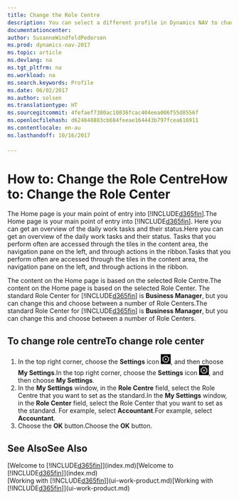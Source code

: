 ```yaml
---
title: Change the Role Centre
description: You can select a different profile in Dynamics NAV to change what you see on your Home page.
documentationcenter: 
author: SusanneWindfeldPedersen
ms.prod: dynamics-nav-2017
ms.topic: article
ms.devlang: na
ms.tgt_pltfrm: na
ms.workload: na
ms.search.keywords: Profile
ms.date: 06/02/2017
ms.author: solsen
ms.translationtype: HT
ms.sourcegitcommit: 4fefaef7380ac10836fcac404eea006f55d8556f
ms.openlocfilehash: d624848883cb684feeae164443b797fcea616911
ms.contentlocale: en-au
ms.lasthandoff: 10/16/2017

---
```

# <a name="how-to-change-the-role-center"></a><span data-ttu-id="d74c6-103">How to: Change the Role Centre</span><span class="sxs-lookup"><span data-stu-id="d74c6-103">How to: Change the Role Center</span></span>
<span data-ttu-id="d74c6-104">The Home page is your main point of entry into [!INCLUDE[d365fin](includes/d365fin_md.md)].</span><span class="sxs-lookup"><span data-stu-id="d74c6-104">The Home page is your main point of entry into [!INCLUDE[d365fin](includes/d365fin_md.md)].</span></span> <span data-ttu-id="d74c6-105">Here you can get an overview of the daily work tasks and their status.</span><span class="sxs-lookup"><span data-stu-id="d74c6-105">Here you can get an overview of the daily work tasks and their status.</span></span> <span data-ttu-id="d74c6-106">Tasks that you perform often are accessed through the tiles in the content area, the navigation pane on the left, and through actions in the ribbon.</span><span class="sxs-lookup"><span data-stu-id="d74c6-106">Tasks that you perform often are accessed through the tiles in the content area, the navigation pane on the left, and through actions in the ribbon.</span></span>

<span data-ttu-id="d74c6-107">The content on the Home page is based on the selected Role Centre.</span><span class="sxs-lookup"><span data-stu-id="d74c6-107">The content on the Home page is based on the selected Role Center.</span></span> <span data-ttu-id="d74c6-108">The standard Role Center for [!INCLUDE[d365fin](includes/d365fin_md.md)] is **Business Manager**, but you can change this and choose between a number of Role Centers.</span><span class="sxs-lookup"><span data-stu-id="d74c6-108">The standard Role Center for [!INCLUDE[d365fin](includes/d365fin_md.md)] is **Business Manager**, but you can change this and choose between a number of Role Centers.</span></span>

## <a name="to-change-role-center"></a><span data-ttu-id="d74c6-109">To change role centre</span><span class="sxs-lookup"><span data-stu-id="d74c6-109">To change role center</span></span>
1. <span data-ttu-id="d74c6-110">In the top right corner, choose the **Settings** icon ![Settings](media/ui-experience/settings_icon_small.png "Settings icon for role center"), and then choose **My Settings**.</span><span class="sxs-lookup"><span data-stu-id="d74c6-110">In the top right corner, choose the **Settings** icon ![Settings](media/ui-experience/settings_icon_small.png "Settings icon for role center"), and then choose **My Settings**.</span></span>
2. <span data-ttu-id="d74c6-111">In the **My Settings** window, in the **Role Centre** field, select the Role Centre that you want to set as the standard.</span><span class="sxs-lookup"><span data-stu-id="d74c6-111">In the **My Settings** window, in the **Role Center** field, select the Role Center that you want to set as the standard.</span></span> <span data-ttu-id="d74c6-112">For example, select **Accountant**.</span><span class="sxs-lookup"><span data-stu-id="d74c6-112">For example, select **Accountant**.</span></span>
3. <span data-ttu-id="d74c6-113">Choose the **OK** button.</span><span class="sxs-lookup"><span data-stu-id="d74c6-113">Choose the **OK** button.</span></span>

## <a name="see-also"></a><span data-ttu-id="d74c6-114">See Also</span><span class="sxs-lookup"><span data-stu-id="d74c6-114">See Also</span></span>
<span data-ttu-id="d74c6-115">[Welcome to [!INCLUDE[d365fin](includes/d365fin_md.md)]](index.md)</span><span class="sxs-lookup"><span data-stu-id="d74c6-115">[Welcome to [!INCLUDE[d365fin](includes/d365fin_md.md)]](index.md)</span></span>  
<span data-ttu-id="d74c6-116">[Working with [!INCLUDE[d365fin](includes/d365fin_md.md)]](ui-work-product.md)</span><span class="sxs-lookup"><span data-stu-id="d74c6-116">[Working with [!INCLUDE[d365fin](includes/d365fin_md.md)]](ui-work-product.md)</span></span>  

